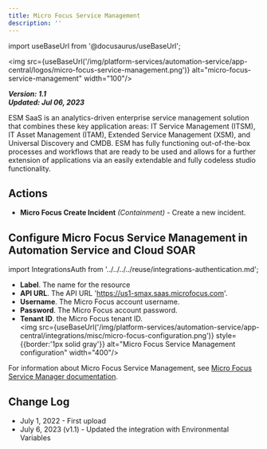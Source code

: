 ```yaml
---
title: Micro Focus Service Management
description: ''
---
```

import useBaseUrl from '@docusaurus/useBaseUrl';

<img src={useBaseUrl('/img/platform-services/automation-service/app-central/logos/micro-focus-service-management.png')} alt="micro-focus-service-management" width="100"/>

***Version: 1.1  
Updated: Jul 06, 2023***

ESM SaaS is an analytics-driven enterprise service management solution that combines these key application areas: IT Service Management (ITSM), IT Asset Management (ITAM), Extended Service Management (XSM), and Universal Discovery and CMDB. ESM has fully functioning out-of-the-box processes and workflows that are ready to be used and allows for a further extension of applications via an easily extendable and fully codeless studio functionality.

## Actions

* **Micro Focus Create Incident** *(Containment)* - Create a new incident.

## Configure Micro Focus Service Management in Automation Service and Cloud SOAR

import IntegrationsAuth from '../../../../reuse/integrations-authentication.md';

<IntegrationsAuth/>

   * **Label**. The name for the resource
   * **API URL**. The API URL 'https://us1-smax.saas.microfocus.com'.
   * **Username**. The Micro Focus account username.
   * **Password**. The Micro Focus account password.
   * **Tenant ID**. the Micro Focus tenant ID.<br/><img src={useBaseUrl('/img/platform-services/automation-service/app-central/integrations/misc/micro-focus-configuration.png')} style={{border:'1px solid gray'}} alt="Micro Focus Service Management configuration" width="400"/>

For information about Micro Focus Service Management, see [Micro Focus Service Manager documentation](https://docs.microfocus.com/SM/9.61/Hybrid/Content/service_manager_doc_set_pD.htm).

## Change Log

* July 1, 2022 - First upload
* July 6, 2023 (v1.1) - Updated the integration with Environmental Variables
